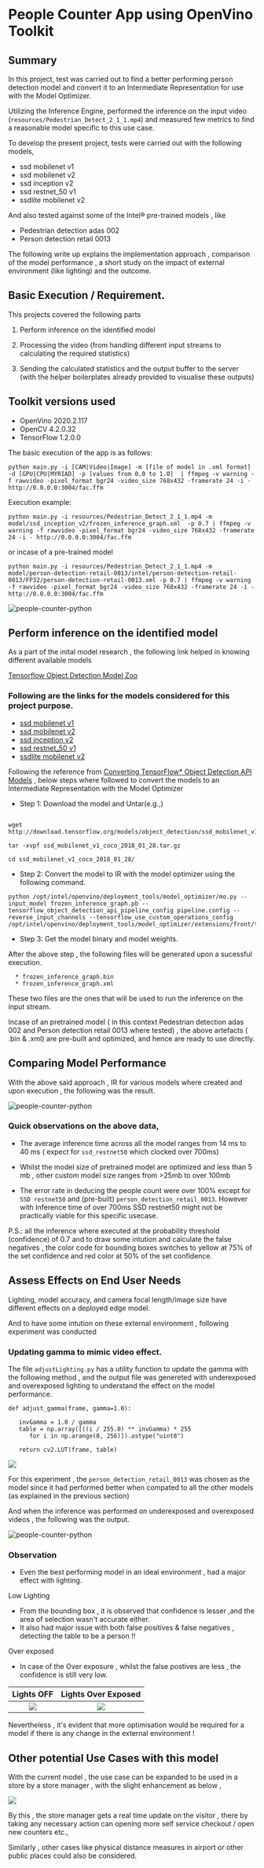 # People Counter App using OpenVino Toolkit

## Summary 
In this project, test was carried out to find a better performing person detection model and convert it to an Intermediate Representation for use with the Model Optimizer. 

Utilizing the Inference Engine, performed the inference on the input video (`resources/Pedestrian_Detect_2_1_1.mp4`) and measured few metrics to find a reasonable model specific to this use case.

To develop the present project, tests were carried out with the following models,

- ssd mobilenet v1 
- ssd mobilenet v2 
- ssd inception v2 
- ssd restnet_50 v1 
- ssdlite mobilenet v2 

And also tested against some of the Intel® pre-trained models , like

- Pedestrian detection adas 002
- Person detection retail 0013

The following write up explains the implementation approach , comparison of the model performance , a short study on the impact of external environment (like lighting) and the outcome.

## Basic Execution / Requirement.

This projects covered the following parts 

1. Perform inference on the identified model

2. Processing the video (from handling different input streams to calculating the required statistics)

3. Sending the calculated statistics and the output buffer to the server (with the helper boilerplates already provided to visualise these outputs)


## Toolkit versions used

- OpenVino 2020.2.117
- OpenCV 4.2.0.32
- TensorFlow 1.2.0.0

The basic execution of the app is as follows:

```
python main.py -i [CAM|Video|Image] -m [file of model in .xml format] -d [GPU|CPU|MYRIAD] -p [values from 0.0 to 1.0]  | ffmpeg -v warning -f rawvideo -pixel_format bgr24 -video_size 768x432 -framerate 24 -i - http://0.0.0.0:3004/fac.ffm
```

Execution example:
```
python main.py -i resources/Pedestrian_Detect_2_1_1.mp4 -m model/ssd_inception_v2/frozen_inference_graph.xml  -p 0.7 | ffmpeg -v warning -f rawvideo -pixel_format bgr24 -video_size 768x432 -framerate 24 -i - http://0.0.0.0:3004/fac.ffm
```

or incase of a pre-trained model

```
python main.py -i resources/Pedestrian_Detect_2_1_1.mp4 -m model/person-detection-retail-0013/intel/person-detection-retail-0013/FP32/person-detection-retail-0013.xml -p 0.7 | ffmpeg -v warning -f rawvideo -pixel_format bgr24 -video_size 768x432 -framerate 24 -i - http://0.0.0.0:3004/fac.ffm
```
![people-counter-python](./images/output/SuccessfulOutput.gif)



## Perform inference on the identified model

As a part of the inital model research , the following link helped in knowing different available models 

[Tensorflow Object Detection Model Zoo](https://github.com/tensorflow/models/blob/master/research/object_detection/g3doc/detection_model_zoo.md)


### Following are the links for the models considered for this project purpose.

- [ssd mobilenet v1](https://download.tensorflow.org/models/object_detection/ssd_mobilenet_v1_coco_2018_01_28.tar.gz)
- [ssd mobilenet v2](https://download.tensorflow.org/models/object_detection/ssd_mobilenet_v2_coco_2018_03_29.tar.gz)
- [ssd inception v2](https://download.tensorflow.org/models/object_detection/ssd_inception_v2_coco_2018_01_28.tar.gz)
- [ssd restnet_50 v1](https://download.tensorflow.org/models/object_detection/faster_rcnn_resnet50_coco_2018_01_28.tar.gz)
- [ssdlite mobilenet v2](https://download.tensorflow.org/models/object_detection/ssdlite_mobilenet_v2_coco_2018_05_09.tar.gz)

Following the reference from [Converting TensorFlow* Object Detection API Models](https://docs.openvinotoolkit.org/latest/_docs_MO_DG_prepare_model_convert_model_tf_specific_Convert_Object_Detection_API_Models.html) , below steps where followed to convert the models to an  Intermediate Representation with the Model Optimizer


* Step 1: Download the model and Untar(e.g.,) 

```

wget http://download.tensorflow.org/models/object_detection/ssd_mobilenet_v1_coco_2018_01_28.tar.gz

tar -xvpf ssd_mobilenet_v1_coco_2018_01_28.tar.gz

cd ssd_mobilenet_v1_coco_2018_01_28/
```



* Step 2: Convert the model to IR with the model optimizer using the following command.

```
python /opt/intel/openvino/deployment_tools/model_optimizer/mo.py --input_model frozen_inference_graph.pb --tensorflow_object_detection_api_pipeline_config pipeline.config --reverse_input_channels --tensorflow_use_custom_operations_config /opt/intel/openvino/deployment_tools/model_optimizer/extensions/front/tf/ssd_v2_support.json
```

* Step 3: Get the model binary and model weights.

After the above step , the following files will be generated upon a sucessful execution.

```
  * frozen_inference_graph.bin
  * frozen_inference_graph.xml
```

These two files are the ones that will be used to run the inference on the input stream.


Incase of an pretrained model ( in this context Pedestrian detection adas 002 and Person detection retail 0013 where tested) , the above artefacts ( .bin & .xml) are pre-built and optimized, and hence are ready to use directly.

## Comparing Model Performance
With the above said approach , IR for various models where created and upon execution , the following was the result. 

![people-counter-python](./images/output/model_comparisons.png)


### Quick observations on the above data,

* The average inference time across all the model ranges from 14 ms to 40 ms ( expect for `ssd_restnet50` which clocked over 700ms)

* Whilst the model size of pretrained model are optimized and less than 5 mb , other custom model size ranges from >25mb to over 100mb

* The error rate in deducing the people count were over 100% except for `SSD restnet50` and (pre-built) `person_detection_retail_0013`. However with Inference time of over 700ms SSD restnet50 might not be practically viable for this specific usecase.


P.S.: all the inference where executed at the probability threshold (confidence) of 0.7 and to draw some intution and calculate the false negatives , the color code for bounding boxes switches to yellow at 75% of the set confidence and red color at 50% of the set confidence.


## Assess Effects on End User Needs

Lighting, model accuracy, and camera focal length/image size have different effects on a
deployed edge model. 

And to have some intution on these external environment , following experiment was conducted

### Updating gamma to mimic video effect.

The file `adjustLighting.py` has a utility function to update the gamma with the following method , and the output file was genereted with underexposed and overexposed lighting to understand the effect on the model performance.

```
def adjust_gamma(frame, gamma=1.0):

   invGamma = 1.0 / gamma
   table = np.array([((i / 255.0) ** invGamma) * 255
      for i in np.arange(0, 256)]).astype("uint8")

   return cv2.LUT(frame, table)
```


![](./images/output/LightImpact_1.gif)


For this experiment , the `person_detection_retail_0013` was chosen as the model since it had performed better when compated to all the other models (as explained in the previous section)

And when the inference was performed on underexposed and overexposed videos , the following was the output.

![people-counter-python](./images/output/effect_of_lighting.png)

### Observation 

* Even the best performing model in an ideal environment , had a major effect with lighting.

Low Lighting

* From the bounding box , it is observed that confidence is lesser ,and the area of selection wasn't accurate either.
* It also had  major issue with both false positives & false negatives , detecting the table to be a person !!


Over exposed 

* In case of the Over exposure , whilst the false postives are less , the confidence is still very low.


 Lights OFF          |  Lights Over Exposed
:-------------------------:|:-------------------------:
![](./images/output/LightImpact_2.gif) |  ![](./images/output/LightImpact_3.gif)

Nevertheless , it's evident that more optimisation would be required for a model if there is any change in the external environment !

## Other potential Use Cases with this model

With the current model , the use case can be expanded to be used in a store by a store manager , with the slight enhancement as below ,

![](./images/output/potentialUsecase.png)

By this , the store manager gets a real time update on the visitor , there by taking any necessary action can opening more self service checkout / open new counters etc.,

Similarly , other cases like physical distance measures in airport or other public places could also be considered.

